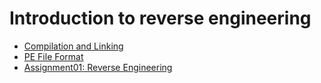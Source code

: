 # Introduction to reverse engineering

- [Compilation and Linking](compilation_object_linking.md)
- [PE File Format](pe_file_format.md)
- [Assignment01: Reverse Engineering](assignment01/assignment_info.md)
